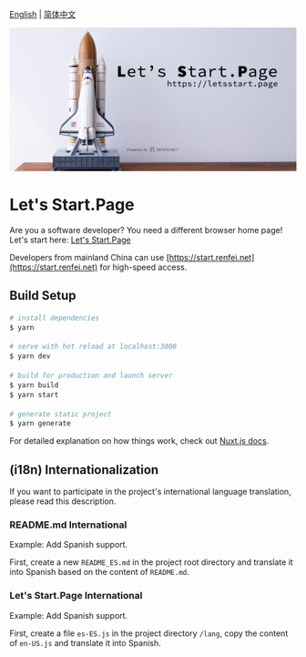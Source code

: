 [English](./README.md) | [简体中文](./README_ZH.md)

![Let's Start.Page](./docs/image/letsstartpage.jpg)

# Let's Start.Page

Are you a software developer? You need a different browser home page! Let's start here: [Let's Start.Page](https://letsstart.page)

Developers from mainland China can use [https://start.renfei.net](https://start.renfei.net) for high-speed access.

## Build Setup

```bash
# install dependencies
$ yarn

# serve with hot reload at localhost:3000
$ yarn dev

# build for production and launch server
$ yarn build
$ yarn start

# generate static project
$ yarn generate
```
For detailed explanation on how things work, check out [Nuxt.js docs](https://nuxtjs.org).

## (i18n) Internationalization

If you want to participate in the project's international language translation, please read this description.

### README.md International

Example: Add Spanish support.

First, create a new ```README_ES.md``` in the project root directory and translate it into Spanish based on the content of ```README.md```.

### Let's Start.Page International

Example: Add Spanish support.

First, create a file ```es-ES.js``` in the project directory ```/lang```, copy the content of ```en-US.js``` and translate it into Spanish.
